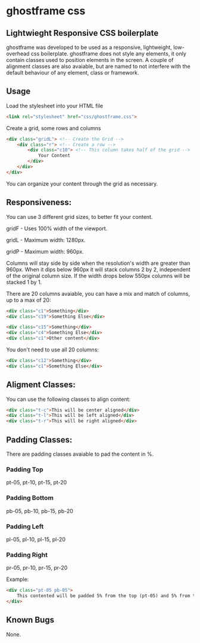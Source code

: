 # ghostframe css

## Lightwieght Responsive CSS boilerplate

ghostframe was developed to be used as a responsive, lightweight, low-overhead css boilerplate. 
ghostframe does not style any elements, it only contain classes used to position elements in the screen. 
A couple of alignment classes are also avaiable, but are named to not interfere with the default behaviour of any element, class or framework. 


## Usage 
Load the stylesheet into your HTML file
```html
<link rel="stylesheet" href="css/ghostframe.css">
```


Create a grid, some rows and columns
```html
<div class="gridL"> <!-- Create the Grid -->
	<div class="r"> <!-- Create a row -->
		<div class="c10"> <!-- This column takes half of the grid -->
			Your Content
		</div>
	</div>
</div>
```

You can organize your content through the grid as necessary.


## Responsiveness:
You can use 3 different grid sizes, to better fit your content.

gridF - Uses 100% width of the viewport.

gridL - Maximum width: 1280px.

gridP - Maximum width: 960px.


Columns will stay side by side when the resolution's width are greater than 960px.
When it dips below 960px it will stack columns 2 by 2, independent of the original column size.
If the width drops below 550px columns will be stacked 1 by 1.

There are 20 columns avaiable, you can have a mix and match of columns, up to a max of 20:
```html
<div class="c1">Something</div> 
<div class="c19">Something Else</div>
```

```html
<div class="c15">Something</div>
<div class="c4">Something Else</div>
<div class="c1">Other content</div>
```

You don't need to use all 20 columns:
```html
<div class="c12">Something</div>
<div class="c1">Something Else</div>
```

## Aligment Classes:
You can use the following classes to align content:
```html
<div class="t-c">This will be center aligned</div>
<div class="t-l">This will be left aligned</div>
<div class="t-r">This will be right aligned</div>
```

## Padding Classes:
There are padding classes avaiable to pad the content in %. 

### Padding Top
pt-05, pt-10, pt-15, pt-20
### Padding Bottom
pb-05, pb-10, pb-15, pb-20
### Padding Left
pl-05, pl-10, pl-15, pl-20
### Padding Right
pr-05, pr-10, pr-15, pr-20

Example:
```html
<div class="pt-05 pb-05">
	This contented will be padded 5% from the top (pt-05) and 5% from the bottom (pb-05)
</div>
```


## Known Bugs 
None. 